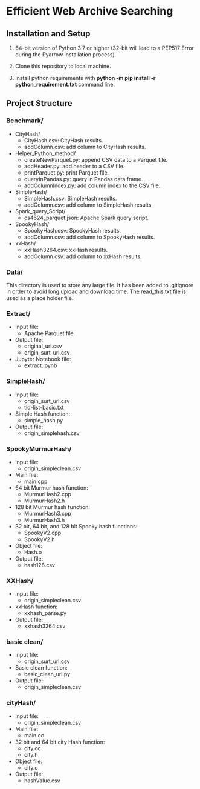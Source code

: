 # Efficient Web Archive Searching

## Installation and Setup

1. 64-bit version of Python 3.7 or higher (32-bit will lead to a PEP517 Error during the Pyarrow installation process).

2. Clone this repository to local machine.

3. Install python requirements with **python -m pip install -r python_requirement.txt** command line.

## Project Structure

### Benchmark/

* CityHash/
  * CityHash.csv: CityHash results.
  * addColumn.csv: add column to CityHash results.
* Helper_Python_method/
  * createNewParquet.py: append CSV data to a Parquet file.
  * addHeader.py: add header to a CSV file.
  * printParquet.py: print Parquet file.
  * queryInPandas.py: query in Pandas data frame.
  * addColumnIndex.py: add column index to the CSV file.
* SimpleHash/
  * SimpleHash.csv: SimpleHash results.
  * addColumn.csv: add column to SimpleHash results.
* Spark_query_Script/
  * cs4624_parquet.json: Apache Spark query script.
* SpookyHash/
  * SpookyHash.csv: SpookyHash results.
  * addColumn.csv: add column to SpookyHash results.
* xxHash/
  * xxHash3264.csv: xxHash results.
  * addColumn.csv: add column to xxHash results.

### Data/

This directory is used to store any large file. It has been added to .gitignore in order to avoid long upload and download time. The read_this.txt file is used as a place holder file.

### Extract/

* Input file:
  * Apache Parquet file
* Output file:
  * original_url.csv
  * origin_surt_url.csv
* Jupyter Notebook file:
  * extract.ipynb

### SimpleHash/

* Input file:
  * origin_surt_url.csv
  * tld-list-basic.txt
* Simple Hash function:
  * simple_hash.py
* Output file:
  * origin_simplehash.csv

### SpookyMurmurHash/

* Input file:
  * origin_simpleclean.csv
* Main file:
  * main.cpp
* 64 bit Murmur hash function:
  * MurmurHash2.cpp
  * MurmurHash2.h
* 128 bit Murmur hash function:
  * MurmurHash3.cpp
  * MurmurHash3.h
* 32 bit, 64 bit, and 128 bit Spooky hash functions:
  * SpookyV2.cpp
  * SpookyV2.h
* Object file:
  * Hash.o
* Output file:
  * hash128.csv

### XXHash/

* Input file:
  * origin_simpleclean.csv
* xxHash function:
  * xxhash_parse.py
* Output file:
  * xxhash3264.csv

### basic clean/

* Input file:
  * origin_surt_url.csv
* Basic clean function:
  * basic_clean_url.py
* Output file:
  * origin_simpleclean.csv

### cityHash/

* Input file:
  * origin_simpleclean.csv
* Main file:
  * main.cc
* 32 bit and 64 bit city Hash function:
  * city.cc
  * city.h
* Object file:
  * city.o
* Output file:
  * hashValue.csv

